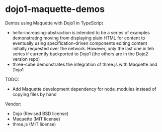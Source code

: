 # dojo1-maquette-demos
Demos using Maquette with Dojo1 in TypeScript

* hello-increasing-abstraction is intended to be a series of examples demonstrating moving from displaying plain HTML for content to eventually using specification-driven components editing content initially requested over the network. However, only the last one in teh series if currently backported to Dojo1 (the others are in the Dojo2 version repo)
* three-cube demonstrates the integration of three.js with Maquette and Dojo1

TODO:

* Add Maquette development dependency for node_modules instead of copying files by hand

Vendor:

* Dojo (Revised BSD license)
* Maquette (MIT license)
* three.js (MIT license)
